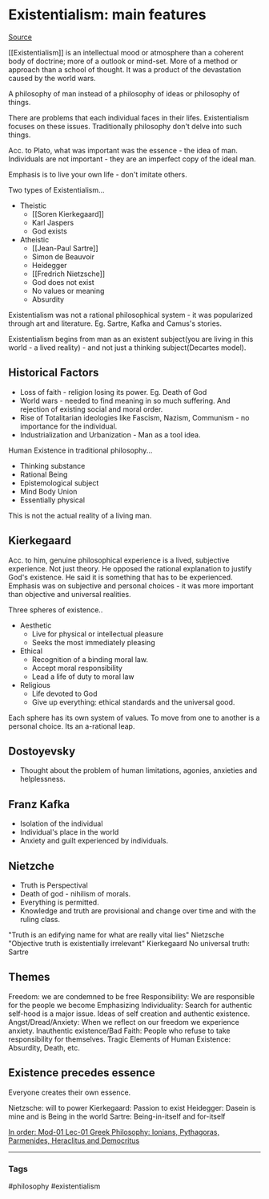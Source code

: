 # Existentialism: main features

[Source](https://www.youtube.com/watch?v=oL4skuHK-9w)

[[Existentialism]] is an intellectual mood or atmosphere than a coherent body of doctrine; more of a outlook or mind-set. More of a method or approach than a school of thought. It was a product of the devastation caused by the world wars.

A philosophy of man instead of a philosophy of ideas or philosophy of things.

There are problems that each individual faces in their lifes. Existentialism focuses on these issues. Traditionally philosophy don't delve into such things.

Acc. to Plato, what was important was the essence - the idea of man. Individuals are not important - they are an imperfect copy of the ideal man.

Emphasis is to live your own life - don't imitate others.

Two types of Existentialism...
- Theistic
	- [[Soren Kierkegaard]]
	- Karl Jaspers
	- God exists
- Atheistic
	- [[Jean-Paul Sartre]]
	- Simon de Beauvoir
	- Heidegger
	- [[Fredrich Nietzsche]]
	- God does not exist
	- No values or meaning
	- Absurdity

Existentialism was not a rational philosophical system - it was popularized through art and literature. Eg. Sartre, Kafka and Camus's stories.

Existentialism begins from man as an existent subject(you are living in this world - a lived reality) - and not just a thinking subject(Decartes model).

## Historical Factors

- Loss of faith - religion losing its power. Eg. Death of God
- World wars - needed to find meaning in so much suffering. And rejection of existing social and moral order.
- Rise of Totalitarian ideologies like Fascism, Nazism, Communism  - no importance for the individual.
- Industrialization and Urbanization - Man as a tool idea.

Human Existence in traditional philosophy...

- Thinking substance
- Rational Being
- Epistemological subject
- Mind Body Union
- Essentially physical

This is not the actual reality of a living man.

## Kierkegaard

Acc. to him, genuine philosophical experience is a lived, subjective experience. Not just theory. 
He opposed the rational explanation to justify God's existence. He said it is something that has to be experienced.
Emphasis was on subjective and personal choices - it was more important than objective and universal realities. 

Three spheres of existence..
- Aesthetic
	- Live for physical or intellectual pleasure
	- Seeks the most immediately pleasing
- Ethical
	- Recognition of a binding moral law.
	- Accept moral responsibility
	- Lead a life of duty to moral law
- Religious
	- Life devoted to God
	- Give up everything: ethical standards and the universal good.

Each sphere has its own system of values. To move from one to another is a personal choice. Its an a-rational leap.

## Dostoyevsky

- Thought about the problem of human limitations, agonies, anxieties and helplessness.

## Franz Kafka

- Isolation of the individual
- Individual's place in the world
- Anxiety and guilt experienced by individuals.

## Nietzche

- Truth is Perspectival
- Death of god - nihilism of morals.
- Everything is permitted.
- Knowledge and truth are provisional and change over time and with the ruling class.

"Truth is an edifying name for what are really vital lies" Nietzsche
"Objective truth is existentially irrelevant" Kierkegaard
No universal truth: Sartre

## Themes

Freedom: we are condemned to be free
Responsibility: We are responsible for the people we become
Emphasizing Individuality: Search for authentic self-hood is a major issue. Ideas of self creation and authentic existence.
Angst/Dread/Anxiety: When we reflect on our freedom we experience anxiety.
Inauthentic existence/Bad Faith: People who refuse to take responsibility for themselves.
Tragic Elements of Human Existence: Absurdity, Death, etc.

## Existence precedes essence

Everyone creates their own essence.

Nietzsche: will to power
Kierkegaard: Passion to exist
Heidegger: Dasein is mine and is Being in the world
Sartre: Being-in-itself and for-itself


[In order: Mod-01 Lec-01 Greek Philosophy: Ionians, Pythagoras, Parmenides, Heraclitus and Democritus](https://www.youtube.com/watch?v=HCUv6Yx22O4)


---
### Tags
#philosophy #existentialism
